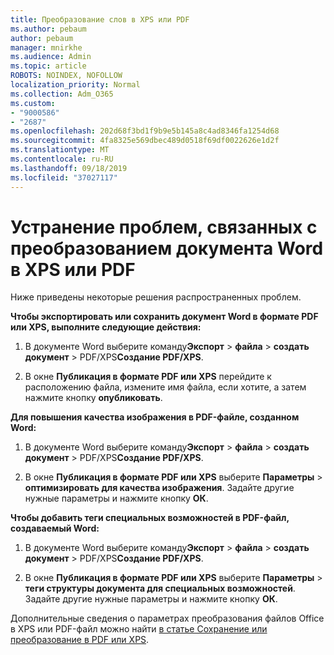 ```yaml
---
title: Преобразование слов в XPS или PDF
ms.author: pebaum
author: pebaum
manager: mnirkhe
ms.audience: Admin
ms.topic: article
ROBOTS: NOINDEX, NOFOLLOW
localization_priority: Normal
ms.collection: Adm_O365
ms.custom:
- "9000586"
- "2687"
ms.openlocfilehash: 202d68f3bd1f9b9e5b145a8c4ad8346fa1254d68
ms.sourcegitcommit: 4fa8325e569dbec489d0518f69df0022626e1d2f
ms.translationtype: MT
ms.contentlocale: ru-RU
ms.lasthandoff: 09/18/2019
ms.locfileid: "37027117"
---
```

# <a name="resolve-issues-converting-a-word-document-to-xps-or-pdf"></a>Устранение проблем, связанных с преобразованием документа Word в XPS или PDF

Ниже приведены некоторые решения распространенных проблем. 

**Чтобы экспортировать или сохранить документ Word в формате PDF или XPS, выполните следующие действия:**

1. В документе Word выберите команду**Экспорт** >  **файла** > **создать документ** > PDF/XPS**Создание PDF/XPS**.

2. В окне **Публикация в формате PDF или XPS** перейдите к расположению файла, измените имя файла, если хотите, а затем нажмите кнопку **опубликовать**.

**Для повышения качества изображения в PDF-файле, созданном Word:**

1. В документе Word выберите команду**Экспорт** >  **файла** > **создать документ** > PDF/XPS**Создание PDF/XPS**.

2. В окне **Публикация в формате PDF или XPS** выберите **Параметры** > **оптимизировать для качества изображения**. Задайте другие нужные параметры и нажмите кнопку **ОК**. 

**Чтобы добавить теги специальных возможностей в PDF-файл, создаваемый Word:**
 
1. В документе Word выберите команду**Экспорт** >  **файла** > **создать документ** > PDF/XPS**Создание PDF/XPS**.

2. В окне **Публикация в формате PDF или XPS** выберите **Параметры** > **теги структуры документа для специальных возможностей**. Задайте другие нужные параметры и нажмите кнопку **ОК**.

Дополнительные сведения о параметрах преобразования файлов Office в XPS или PDF-файл можно найти [в статье Сохранение или преобразование в PDF или XPS](https://support.office.com/article/d85416c5-7d77-4fd6-a216-6f4bf7c7c110).